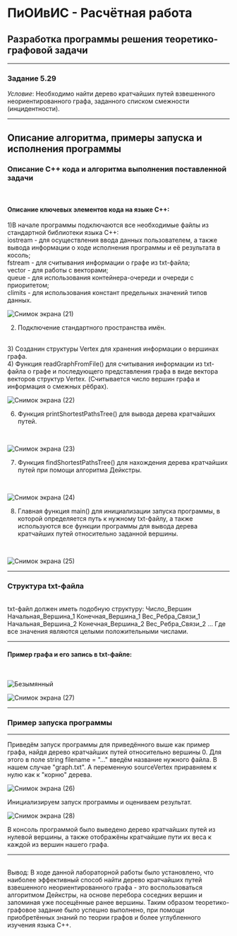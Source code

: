 <h1>ПиОИвИС - Расчётная работа</h1>
<h2>Разработка программы решения теоретико-графовой задачи</h2>
<hr/>
<h3>Задание 5.29</h3>
<em>Условие</em>: Необходимо найти дерево кратчайших путей взвешенного неориентированного графа, заданного списком смежности (инцидентности).
<hr/>
<h2>Описание алгоритма, примеры запуска и исполнения программы</h2>
<h3>Описание С++ кода и алгоритма выполнения поставленной задачи</h3>
<br>
<h4>Описание ключевых элементов кода на языке C++:</h4>
1)В начале программы подключаются все необходимые файлы из стандартной библиотеки языка C++:
<br>
iostream - для осуществления ввода данных пользователем, а также вывода информации о ходе исполнения программы и её результата в косоль;
<br>
fstream - для считывания информации о графе из txt-файла;
<br>
vector - для работы с векторами;
<br>
queue - для использования контейнера-очереди и очереди с приоритетом;
<br>
climits - для использования констант предельных значений типов данных.
<br>

![Снимок экрана (21)](https://github.com/iis-32170x/RPIIS/assets/144940569/f4377bf1-7b06-45d3-a2d3-72eb162f1737)

2) Подключение стандартного пространства имён.
<br>
3) Созданин структуры Vertex для хранения информации о вершинах графа.
<br>
4) Функция readGraphFromFile() для считывания информации из txt-файла о графе и последующего представления графа в виде вектора векторов структур Vertex.
 (Считывается число вершин графа и информация о смежных рёбрах).
<br>

![Снимок экрана (22)](https://github.com/iis-32170x/RPIIS/assets/144940569/1c2468a2-35d3-4ecb-b57d-245002bb4675)

6) Функция printShortestPathsTree() для вывода дерева кратчайших путей.
<br>

![Снимок экрана (23)](https://github.com/iis-32170x/RPIIS/assets/144940569/772aa1b4-dace-4ebe-ae7d-d653c8173300)

7) Функция findShortestPathsTree() для нахождения дерева кратчайших путей при помощи алгоритма Дейкстры.
<br>

![Снимок экрана (24)](https://github.com/iis-32170x/RPIIS/assets/144940569/a424f4e6-cbe0-4ac4-9cce-8b41945b24f3)

8) Главная функция main() для инициализации запуска программы, в которой определяется путь к нужному txt-файлу, а также используются все функции программы для вывода дерева кратчайших
путей относительно заданной вершины.
<br>

![Снимок экрана (25)](https://github.com/iis-32170x/RPIIS/assets/144940569/8447d565-628f-4a94-aa1e-d63ecc824975)
<hr/>
<h3>Структура txt-файла</h3>
<br>
txt-файл должен иметь подобную структуру:
Число_Вершин
Начальная_Вершина_1 Конечная_Вершина_1 Вес_Ребра_Связи_1
Начальная_Вершина_2 Конечная_Вершина_2 Вес_Ребра_Связи_2
...
Где все значения являются целыми положительными числами.
<hr/>
<h4>Пример графа и его запись в txt-файле:</h4>
<br>

![Безымянный](https://github.com/iis-32170x/RPIIS/assets/144940569/c2e321f3-ef42-49f4-a68d-c5b4c5d21318)

![Снимок экрана (27)](https://github.com/iis-32170x/RPIIS/assets/144940569/187bbc4b-2602-43bd-94a8-d470341051fb)
<hr/>
<h3>Пример запуска программы</h3>
<hr/>
Приведём запуск программы для приведённого выше как пример графа, найдя дерево кратчайших путей относительно вершины 0.
Для этого в поле string filename = "..." введём название нужного файла. В нашем случае "graph.txt". А переменную sourceVertex приравняем к нулю как к "корню" дерева.
<br>

![Снимок экрана (26)](https://github.com/iis-32170x/RPIIS/assets/144940569/557ee4a3-e9c0-4adb-bf24-2621abd946bc)

Инициализируем запуск программы и оцениваем результат.

![Снимок экрана (28)](https://github.com/iis-32170x/RPIIS/assets/144940569/a94968ed-db97-4b20-9ab5-5e8ce0add542)

В консоль программой было выведено дерево кратчайших путей из нулевой вершины, а также отображёны кратчайшие пути их веса к каждой из вершин нашего графа.
<br>
<hr/>
<br>
<bold>Вывод:</bold> В ходе данной лабораторной работы было установлено, что наиболее эффективный способ найти дерево кратчайших путей взвешенного неориентированного графа -
это воспользоваться алгоритмом Дейкстры, на основе перебора соседних вершин и запоминая уже посещённые ранее вершины. Таким образом теоретико-графовое задание
было успешно выполнено, при помощи приобретённых знаний по теории графов и более углубленного изучения языка C++.

